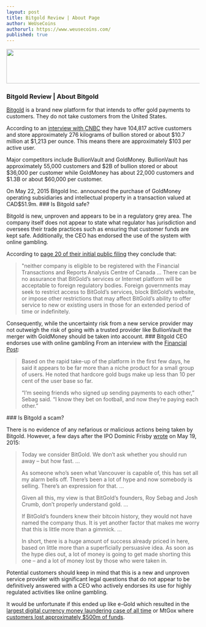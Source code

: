 ```yaml
---
layout: post
title: Bitgold Review | About Page
author: WeUseCoins
authorurl: https://www.weusecoins.com/
published: true
---
```


<a href="http://tracking.bitgold.com/aff_c?offer_id=18&aff_id=2244&file_id=141" target="_blank"><img src="https://media.go2speed.org/brand/files/bitgoldinc/18/BuyandSpend_728x90eng.png" width="728" height="90" border="0" /></a><img src="http://tracking.bitgold.com/aff_i?offer_id=18&file_id=141&aff_id=2244" width="1" height="1" />

### Bitgold Review | About Bitgold
<a href="https://bitcoinmagazine.com/20291/bitgold-announces-bitcoin-like-system-gold-storage-payments/">Bitgold</a> is a brand new platform for that intends to offer gold payments to customers. They do not take customers from the United States.
<p>According to an <a href="http://video.cnbc.com/gallery/?video=3000364663">interview with CNBC</a> they have 104,817 active customers and store approximately 276 kilograms of bullion stored or about $10.7 million at $1,213 per ounce. This means there are approximately $103 per active user.
<p>Major competitors include BullionVault and GoldMoney. BullionVault has approximately 55,000 customers and $2B of bullion stored or about $36,000 per customer while GoldMoney has about 22,000 customers and $1.3B or about $60,000 per customer.
<p>On May 22, 2015 Bitgold Inc. announced the purchase of GoldMoney operating subsidiaries and intellectual property in a transaction valued at CAD$51.9m.
### Is Bitgold safe?
<p>Bitgold is new, unproven and appears to be in a regulatory grey area. The company itself does not appear to state what regulator has jurisdiction and oversees their trade practices such as ensuring that customer funds are kept safe. Additionally, the CEO has endorsed the use of the system with online gambling.
<p>According to <a href="/bitgold-filing.pdf">page 20 of their initial public filing</a> they conclude that:
<blockquote cite="/bitgold-filing.pdf">"neither company is eligible to be registered with the Financial Transactions and Reports Analysis Centre of Canada ... There can be no assurance that BitGold’s services or Internet platform will be acceptable to foreign regulatory bodies. Foreign governments may seek to restrict access to BitGold’s services, block BitGold’s website, or impose other restrictions that may affect BitGold’s ability to offer service to new or existing users in those for an extended period of time or indefinitely.</blockquote>
<p>Consequently, while the uncertainty risk from a new service provider may not outweigh the risk of going with a trusted provider like BullionVault the merger with GoldMoney should be taken into account.
### Bitgold CEO endorses use with online gambling
From an interview with the <a href="http://business.financialpost.com/investing/bitgold-begins-trading-on-tsx-venture-exchange-as-gold-transaction-platform-builds-momentum">Financial Post</a>:
<blockquote cite="http://business.financialpost.com/investing/bitgold-begins-trading-on-tsx-venture-exchange-as-gold-transaction-platform-builds-momentum">Based on the rapid take-up of the platform in the first few days, he said it appears to be far more than a niche product for a small group of users. He noted that hardcore gold bugs make up less than 10 per cent of the user base so far.
<p>“I’m seeing friends who signed up sending payments to each other,” Sebag said. “I know they bet on football, and now they’re paying each other.”</blockquote>
### Is Bitgold a scam?
<p>There is no evidence of any nefarious or malicious actions being taken by Bitgold. However, a few days after the IPO Dominic Frisby <a href="http://moneyweek.com/dont-touch-this-gold-and-bitcoin-combo-with-a-ten-foot-bargepole/">wrote</a> on May 19, 2015:
<blockquote cite="http://moneyweek.com/dont-touch-this-gold-and-bitcoin-combo-with-a-ten-foot-bargepole/">
Today we consider BitGold. We don’t ask whether you should run away – but how fast. ...
<p>As someone who’s seen what Vancouver is capable of, this has set all my alarm bells off. There’s been a lot of hype and now somebody is selling. There’s an expression for that. ...
<p>Given all this, my view is that BitGold’s founders, Roy Sebag and Josh Crumb, don’t properly understand gold.  ...
<p>If BitGold’s founders knew their bitcoin history, they would not have named the company thus. It is yet another factor that makes me worry that this is little more than a gimmick. ...
<p>In short, there is a huge amount of success already priced in here, based on little more than a superficially persuasive idea. As soon as the hype dies out, a lot of money is going to get made shorting this one – and a lot of money lost by those who were taken in.</blockquote>
<p>Potential customers should keep in mind that this is a new and unproven service provider with significant legal questions that do not appear to be definitively answered with a CEO who actively endorses its use for highly regulated activities like online gambling.
<p>It would be unfortunate if this ended up like e-Gold which resulted in the <a href="http://www.psmag.com/business-economics/digital-currencies-led-biggest-money-laundering-case-ever-bitcoin-74083">largest digital currency money laundering case of all time</a> or MtGox where <a href="https://bitcoinmagazine.com/20030/kraken-accepting-mtgox-bankruptcy-claims-and-giving-free-trade-credit/">customers lost approximately $500m of funds</a>.
